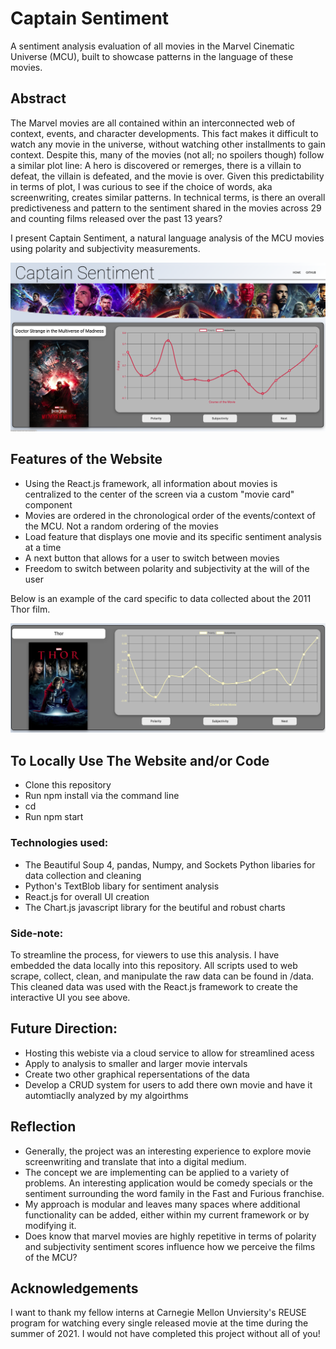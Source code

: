 # Captain Sentiment
A sentiment analysis evaluation of all movies in the Marvel Cinematic Universe (MCU), built to showcase patterns in the language of these movies.

## Abstract
The Marvel movies are all contained within an interconnected web of context, events, and character developments. This fact makes it difficult to watch any movie in the universe, without watching other installments to gain context. Despite this, many of the movies (not all; no spoilers though) follow a similar plot line: A hero is discovered or remerges, there is a villain to defeat, the villain is defeated, and the movie is over. Given this predictability in terms of plot, I was curious to see if the choice of words, aka screenwriting, creates similar patterns. In technical terms, is there an overall predictiveness and pattern to the sentiment shared in the movies across 29 and counting films released over the past 13 years?


I present Captain Sentiment, a natural language analysis of the MCU movies using polarity and subjectivity measurements.

![UI Design](Full_UI_SS.png)

## Features of the Website
- Using the React.js framework, all information about movies is centralized to the center of the screen via a custom "movie card" component
- Movies are ordered in the chronological order of the events/context of the MCU. Not a random ordering of the movies
- Load feature that displays one movie and its specific sentiment analysis at a time
- A next button that allows for a user to switch between movies
- Freedom to switch between polarity and subjectivity at the will of the user

Below is an example of the card specific to data collected about the 2011 Thor film.

![Card_UI Design](Card_UI_SS.png)


## To Locally Use The Website and/or Code
- Clone this repository
- Run npm install via the command line
- cd 
- Run npm start

### Technologies used:
- The Beautiful Soup 4, pandas, Numpy, and Sockets Python libaries for data collection and cleaning
- Python's TextBlob libary for sentiment analysis
- React.js for overall UI creation
- The Chart.js javascript library for the beutiful and robust charts

### Side-note:
To streamline the process, for viewers to use this analysis. I have embedded the data locally into this repository. All scripts used to web scrape, collect, clean, and manipulate the raw data can be found in /data. This cleaned data was used with the React.js framework to create the interactive UI you see above.

## Future Direction:
- Hosting this webiste via a cloud service to allow for streamlined acess
- Apply to analysis to smaller and larger movie intervals
- Create two other graphical repersentations of the data
- Develop a CRUD system for users to add there own movie and have it automtiaclly analyzed by my algoirthms


## Reflection
- Generally, the project was an interesting experience to explore movie screenwriting and translate that into a digital medium.
- The concept we are implementing can be applied to a variety of problems. An interesting application would be comedy specials or the sentiment surrounding the word family in the Fast and Furious franchise. 
- My approach is modular and leaves many spaces where additional functionality can be added, either within my current framework or by modifying it.
- Does know that marvel movies are highly repetitive in terms of polarity and subjectivity sentiment scores influence how we perceive the films of the MCU?

## Acknowledgements
I want to thank my fellow interns at Carnegie Mellon Unviersity's REUSE program for watching every single released movie at the time during the summer of 2021. I would not have completed this project without all of you!
